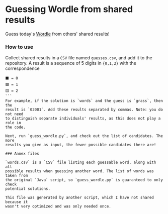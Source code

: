 # Guessing Wordle from shared results

Guess today's [Wordle](https://www.powerlanguage.co.uk/wordle/) from others'
shared results!

### How to use

Collect shared results in a `CSV` file named `guesses.csv`, and add it to the
repository. A result is a sequence of 5 digits in `{0,1,2}` with the
correspondence
```
⬛️ = 0
🟩 = 1
🟨 = 2
```️
For example, if the solution is `words` and the guess is `grass`, then the
result is `02001`. Add these results separated by commas. Note: you do not need
to distinguish separate individuals' results, as this does not play a role in
the code.

Next, run `guess_wordle.py`, and check out the list of candidates. The more
results you give as input, the fewer possible candidates there are!

### Annex files

`words.csv` is a `CSV` file listing each guessable word, along with all
possible results when guessing another word. The list of words was taken from
the original `Java` script, so `guess_wordle.py` is guaranteed to only check
potential solutions.

This file was generated by another script, which I have not shared because it
wasn't very optimized and was only needed once.